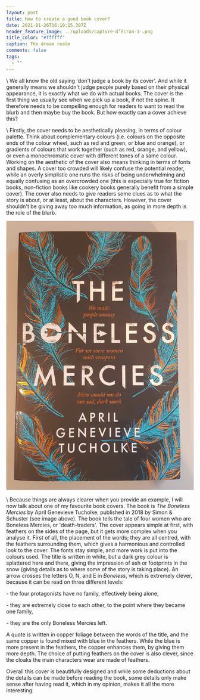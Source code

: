 ```yaml
---
layout: post
title: How to create a good book cover?
date: 2021-01-26T16:10:15.307Z
header_feature_image: ../uploads/capture-d’écran-1-.png
title_color: "#ffffff"
caption: The dream realm
comments: false
tags:
  - ""
---
```

\    We all know the old saying 'don't judge a book by its cover'. And while it generally means we shouldn't judge people purely based on their physical appearance, it is exactly what we do with actual books. The cover is the first thing we usually see when we pick up a book, if not the spine. It therefore needs to be compelling enough for readers to want to read the blurb and then maybe buy the book. But how exactly can a cover achieve this?

\    Firstly, the cover needs to be aesthetically pleasing, in terms of colour palette. Think about complementary colours (i.e. colours on the opposite ends of the colour wheel, such as red and green, or blue and orange), or gradients of colours that work together (such as red, orange, and yellow), or even a monochromatic cover with different tones of a same colour. Working on the aesthetic of the cover also means thinking in terms of fonts and shapes. A cover too crowded will likely confuse the potential reader, while an overly simplistic one runs the risks of being underwhelming and equally confusing as an overcrowded one (this is especially true for fiction books, non-fiction books like cookery books generally benefit from a simple cover). The cover also needs to give readers some clues as to what the story is about, or at least, about the characters. However, the cover shouldn't be giving away too much information, as going in more depth is the role of the blurb.

![](../uploads/boneless-mercies-cover.jpg)

\    Because things are always clearer when you provide an example, I will now talk about one of my favourite book covers. The book is *The Boneless Mercies* by April Genevieve Tucholke, published in 2018 by Simon & Schuster (see image above). The book tells the tale of four women who are Boneless Mercies, or 'death-traders'. The cover appears simple at first, with feathers on the sides of the page, but it gets more complex when you analyse it. First of all, the placement of the words; they are all centred, with the feathers surrounding them, which gives a harmonious and controlled look to the cover. The fonts stay simple, and more work is put into the colours used. The title is written in white, but a dark grey colour is splattered here and there, giving the impression of ash or footprints in the snow (giving details as to where some of the story is taking place). An arrow crosses the letters O, N, and E in *Boneless*, which is extremely clever, because it can be read on three different levels:

\- the four protagonists have no family, effectively being alone,

\- they are extremely close to each other, to the point where they became one family,

\- they are the only Boneless Mercies left.

A quote is written in copper foliage between the words of the title, and the same copper is found mixed with blue in the feathers. While the blue is more present in the feathers, the copper enhances them, by giving them more depth. The choice of putting feathers on the cover is also clever, since the cloaks the main characters wear are made of feathers.

Overall this cover is beautifully designed and while some deductions about the details can be made before reading the book, some details only make sense after having read it, which in my opinion, makes it all the more interesting.